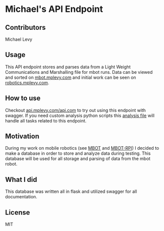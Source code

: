 # Michael's API Endpoint

## Contributors
Michael Levy 

## Usage
This API endpoint stores and parses data from a Light Weight Communications and Marshalling file for mbot runs. Data can be viewed and
sorted on [mbot.mplevy.com](https://mbot.mplevy.com/) and initial work can be seen on [robotics.mplevy.com](https://robotics.mplevy.com/). 

## How to use
Checkout [api.mplevy.com/api.com](https://api.mplevy.com/api/) to try out using this endpoint with swagger. If you need custom analysis python scripts this [analysis file](https://github.com/levymp/MBOT/blob/feature-documentation-app/documentation/analysis_utils.py) will handle all tasks related to this endpoint.

## Motivation
During my work on mobile robotics (see [MBOT](https://github.com/levymp/MBOT) and [MBOT-RPI](https://github.com/levymp/MBOT-RPI)) I decided to make a database in order to store and analyze data during testing. This database will be used for all storage and parsing of
data from the mbot robot.

## What I did
This database was written all in flask and utilized swagger for all documentation. 

## License
MIT

